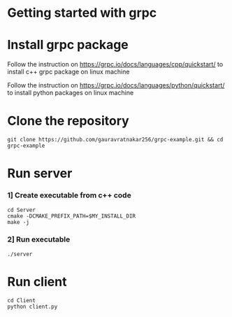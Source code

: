 # Getting started with grpc 

# Install grpc package 

Follow the instruction on https://grpc.io/docs/languages/cpp/quickstart/ to install c++ grpc package on linux machine

Follow the instruction on https://grpc.io/docs/languages/python/quickstart/ to install python packages on linux machine

# Clone the repository

```
git clone https://github.com/gauravratnakar256/grpc-example.git && cd grpc-example
```

# Run server

### 1] Create executable from c++ code

```
cd Server
cmake -DCMAKE_PREFIX_PATH=$MY_INSTALL_DIR
make -j
```

### 2] Run executable

```
./server
```

# Run client

```
cd Client
python client.py
```





